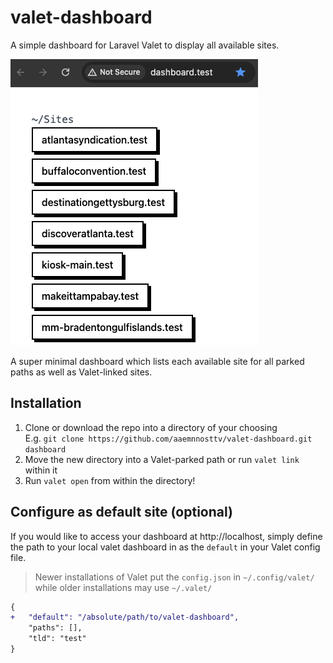 # valet-dashboard

A simple dashboard for Laravel Valet to display all available sites.

![image](new-styles-preview.png)

A super minimal dashboard which lists each available site for all parked paths as well as Valet-linked sites.

## Installation

1. Clone or download the repo into a directory of your choosing  
E.g. `git clone https://github.com/aaemnnosttv/valet-dashboard.git dashboard`
1. Move the new directory into a Valet-parked path or run `valet link` within it
1. Run `valet open` from within the directory!

## Configure as default site (optional)

If you would like to access your dashboard at http://localhost, simply define the path to your local valet dashboard in as the `default` in your Valet config file.

> Newer installations of Valet put the `config.json` in `~/.config/valet/` while older installations may use `~/.valet/`

```diff
{
+   "default": "/absolute/path/to/valet-dashboard",
    "paths": [],
    "tld": "test"
}
```
